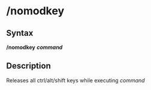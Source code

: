 # /nomodkey

## Syntax

**/nomodkey** _**command**_

## Description

Releases all ctrl/alt/shift keys while executing _command_

